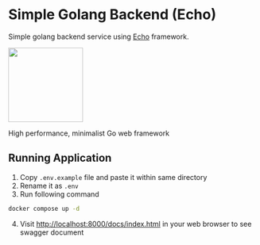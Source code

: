 # Simple Golang Backend (Echo)

Simple golang backend service using [Echo](https://echo.labstack.com) framework.

<img src="https://camo.githubusercontent.com/794ace8f539408352061bb193fce26a0df05bed29d57d2125968fa99143b67cd/68747470733a2f2f63646e2e6c6162737461636b2e636f6d2f696d616765732f6563686f2d6c6f676f2e737667" height="150"></img>

High performance, minimalist Go web framework

## Running Application

1.  Copy `.env.example` file and paste it within same directory
2.  Rename it as `.env`
3.  Run following command

```bash
docker compose up -d
```

4. Visit <http://localhost:8000/docs/index.html> in your web browser to see swagger document
